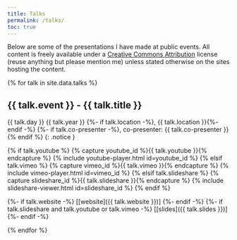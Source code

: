 ```yaml
---
title: Talks
permalink: /talks/
toc: true
---
```


Below are some of the presentations I have made at public events. All content is freely available under a [Creative Commons Attribution](http://creativecommons.org/licenses/by/4.0/) license (reuse anything but please mention me) unless stated otherwise on the sites hosting the content.


{% for talk in site.data.talks %}
  
## {{ talk.event }} - {{ talk.title }} 

{{ talk.day }} {{ talk.year }}
{%- if talk.location -%}, {{ talk.location }}{%- endif -%}
{%- if talk.co-presenter -%}, co-presenter: {{ talk.co-presenter }}{% endif %}
{: .notice }

{% if talk.youtube %}
{% capture youtube_id %}{{ talk.youtube }}{% endcapture %}
{% include youtube-player.html id=youtube_id %}
{% elsif talk.vimeo %}
{% capture vimeo_id %}{{ talk.vimeo }}{% endcapture %}
{% include vimeo-player.html id=vimeo_id %}
{% elsif talk.slideshare %}
{% capture slideshare_id %}{{ talk.slideshare }}{% endcapture %}
{% include slideshare-viewer.html id=slideshare_id %}
{% endif %}

{%- if talk.website -%}
[[website]({{ talk.website }})]
{%- endif -%}
{%- if talk.slideshare and talk.youtube or talk.vimeo -%}
[[slides]({{ talk.slides }})]
{%- endif -%}

{% endfor %}